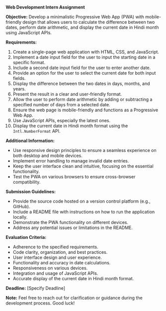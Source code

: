 **Web Development Intern Assignment**

**Objective:** Develop a minimalistic Progressive Web App (PWA) with mobile-friendly design that allows users to calculate the difference between two dates, perform date arithmetic, and display the current date in Hindi month using JavaScript APIs.

**Requirements:**
1. Create a single-page web application with HTML, CSS, and JavaScript.
2. Implement a date input field for the user to input the starting date in a specific format.
3. Include a second date input field for the user to enter another date.
4. Provide an option for the user to select the current date for both input fields.
5. Display the difference between the two dates in days, months, and years.
6. Present the result in a clear and user-friendly format.
7. Allow the user to perform date arithmetic by adding or subtracting a specified number of days from a selected date.
8. Ensure the web page is mobile-friendly and functions as a Progressive Web App.
9. Use JavaScript APIs, especially the latest ones.
10. Display the current date in Hindi month format using the `Intl.NumberFormat` API.

**Additional Information:**
- Use responsive design principles to ensure a seamless experience on both desktop and mobile devices.
- Implement error handling to manage invalid date entries.
- Keep the user interface clean and intuitive, focusing on the essential functionality.
- Test the PWA on various browsers to ensure cross-browser compatibility.

**Submission Guidelines:**
- Provide the source code hosted on a version control platform (e.g., GitHub).
- Include a README file with instructions on how to run the application locally.
- Demonstrate the PWA functionality on different devices.
- Address any potential issues or limitations in the README.

**Evaluation Criteria:**
- Adherence to the specified requirements.
- Code clarity, organization, and best practices.
- User interface design and user experience.
- Functionality and accuracy in date calculations.
- Responsiveness on various devices.
- Integration and usage of JavaScript APIs.
- Accurate display of the current date in Hindi month format.

**Deadline:** [Specify Deadline]

**Note:** Feel free to reach out for clarification or guidance during the development process. Good luck!